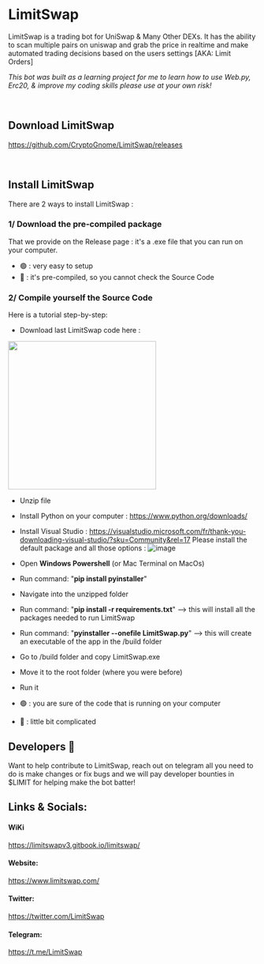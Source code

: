 
# LimitSwap
LimitSwap is a trading bot for UniSwap & Many Other DEXs. It has the ability to scan multiple pairs on uniswap and grab the price in realtime and make automated trading decisions based on the users settings [AKA: Limit Orders]


*This bot was built as a learning project for me to learn how to use Web.py, Erc20, & improve my coding skills please use at your own risk!*

&nbsp;


## Download LimitSwap
https://github.com/CryptoGnome/LimitSwap/releases

&nbsp;

## Install LimitSwap
There are 2 ways to install LimitSwap : 

### 1/ Download the pre-compiled package 
That we provide on the Release page : it's a .exe file that you can run on your computer.
- 🟢 : very easy to setup
- 🔴 : it's pre-compiled, so you cannot check the Source Code


### 2/ Compile yourself the Source Code
Here is a tutorial step-by-step: 
- Download last LimitSwap code here : 
<img src="https://user-images.githubusercontent.com/70858574/145568534-e22c2887-d761-4fba-8dd0-f765b4300a6c.png" width="300">

- Unzip file
- Install Python on your computer : https://www.python.org/downloads/
- Install Visual Studio : https://visualstudio.microsoft.com/fr/thank-you-downloading-visual-studio/?sku=Community&rel=17
Please install the default package and all those options :
![image](https://user-images.githubusercontent.com/70858574/145568310-f4a41bfb-e7ac-43d8-8c40-3f8ded69e19a.png)

- Open **Windows Powershell** (or Mac Terminal on MacOs)
- Run command: "**pip install pyinstaller**" 
- Navigate into the unzipped folder 
- Run command: "**pip install -r requirements.txt**"  --> this will install all the packages needed to run LimitSwap
- Run command: "**pyinstaller --onefile LimitSwap.py**" --> this will create an executable of the app in the /build folder
- Go to /build folder and copy LimitSwap.exe
- Move it to the root folder (where you were before)
- Run it

- 🟢 : you are sure of the code that is running on your computer
- 🔴 : little bit complicated


## Developers 🔧
Want to help contribute to LimitSwap, reach out on telegram all you need to do is make changes or fix bugs and we will pay developer bounties in $LIMIT for helping make the bot batter!

## Links & Socials:

#### WiKi
https://limitswapv3.gitbook.io/limitswap/

#### Website:
https://www.limitswap.com/

#### Twitter:
https://twitter.com/LimitSwap

#### Telegram:
https://t.me/LimitSwap


